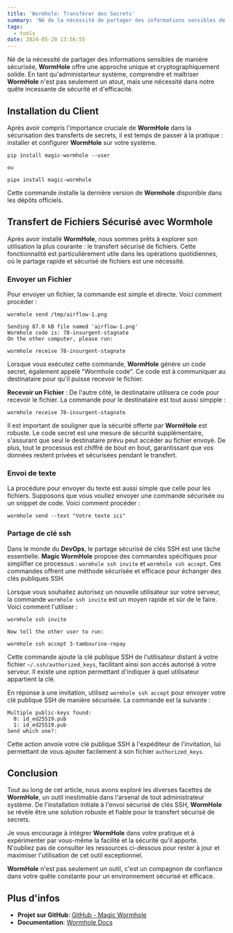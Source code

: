 ```yaml
---
title: 'Wormhole: Transférer des Secrets'
summary: 'Né de la nécessité de partager des informations sensibles de manière sécurisée, WormHole offre une approche unique et cryptographiquement solide.'
tags:
  - tools
date: 2024-05-20 13:56:55
---
```



Né de la nécessité de partager des informations sensibles de manière sécurisée, **WormHole** offre une approche unique et cryptographiquement solide. En tant qu'administarteur système, comprendre et maîtriser **WormHole** n'est pas seulement un atout, mais une nécessité dans notre quête incessante de sécurité et d'efficacité.

## Installation du Client

Après avoir compris l'importance cruciale de **WormHole** dans la sécurisation des transferts de secrets, il est temps de passer à la pratique :
installer et configurer **WormHole** sur votre système.

```
pip install magic-wormhole --user

ou

pipx install magic-wormhole
```

Cette commande installe la dernière version de **Wormhole** disponible dans les dépôts officiels.

## Transfert de Fichiers Sécurisé avec Wormhole

Après avoir installé **WormHole**, nous sommes prêts à explorer son utilisation la plus courante : le transfert sécurisé de fichiers. Cette fonctionnalité est particulièrement utile dans les opérations quotidiennes, où le partage rapide et sécurisé de fichiers est une nécessité.

### Envoyer un Fichier

Pour envoyer un fichier, la commande est simple et directe. Voici comment procéder :

```
wormhole send /tmp/airflow-1.png

Sending 87.0 kB file named 'airflow-1.png'
Wormhole code is: 78-insurgent-stagnate
On the other computer, please run:

wormhole receive 78-insurgent-stagnate
```

Lorsque vous exécutez cette commande, **WormHole** génère un code secret, également appelé "Wormhole code". Ce code est à communiquer au destinataire pour qu'il puisse recevoir le fichier.

**Recevoir un Fichier** : De l'autre côté, le destinataire utilisera ce code pour recevoir le fichier. La commande pour le destinataire est tout aussi simpple :

```
wormhole receive 78-insurgent-stagnate
```

Il est important de souligner que la sécurité offerte par **WormHole** est robuste. Le code secret est une mesure de sécurité supplémentaire, s'assurant que seul le destinataire prévu peut accéder au fichier envoyé. De plus, tout le processus est chiffré de bout en bout, garantissant que vos données restent privées et sécurisées pendant le transfert.

### Envoi de texte

La procédure pour envoyer du texte est aussi simple que celle pour les fichiers. Supposons que vous vouliez envoyer une commande sécurisée ou un snippet de code. Voici comment procéder :

```
wormhole send --text "Votre texte ici"
```

### Partage de clé ssh

Dans le monde du **DevOps**, le partage sécurisé de clés SSH est une tâche essentielle. **Magic WormHole** propose des commandes spécifiques pour simplifier ce processus : `wormhole ssh invite` et `wormhole ssh accept`. Ces commandes offrent une méthode sécurisée et efficace pour échanger des clés publiques SSH.

Lorsque vous souhaitez autorisez un nouvelle utilisateur sur votre serveur, la commande `wormhole ssh invite` est un moyen rapide et sûr de le faire. Voici comment l'utiliser :

```
wormhole ssh invite

Now tell the other user to run:

wormhole ssh accept 3-tambourine-repay
```

Cette commande ajoute la clé publique SSH de l'utilisateur distant à votre fichier `~/.ssh/authorized_keys`, facilitant ainsi son accès autorisé à votre serveur. Il existe une option permettant d'indiquer à quel utilisateur appartient la clé.

En réponse à une invitation, utilisez `wormhole ssh accept` pour envoyer votre clé publique SSH de manière sécurisée. La commande est la suivante :

```
Multiple public-keys found:
  0: id_ed25519.pub
  1: id_ed25519.pub
Send which one?:
```

Cette action anvoie votre clé publique SSH à l'expéditeur de l'invitation, lui permettant de vous ajouter facilement à son fichier `authorized_keys`.

## Conclusion

Tout au long de cet article, nous avons exploré les diverses facettes de **WormHole**, un outil inestimable dans l'arsenal de tout administrateur système. De l'installation initiale à l'envoi sécurisé de clés SSH, **WormHole** se révèle être une solution robuste et fiable pour le transfert sécurisé de secrets.

Je vous encourage à intégrer **WormHole** dans votre pratique et à expérimenter par vous-même la facilité et la sécurité qu'il apporte. N'oubliez pas de consulter les ressources ci-dessous pour rester à jour et maximiser l'utilisation de cet outil exceptionnel.

**WormHole** n'est pas seulement un outil, c'est un compagnon de confiance dans votre quête constante pour un environnement sécurisé et efficace.

## Plus d'infos

- **Projet sur GitHub**: [GitHub - Magic Wormhole](https://github.com/magic-wormhole/magic-wormhole)
- **Documentation**: [Wormhole Docs](https://magic-wormhole.readthedocs.io/en/latest/)

